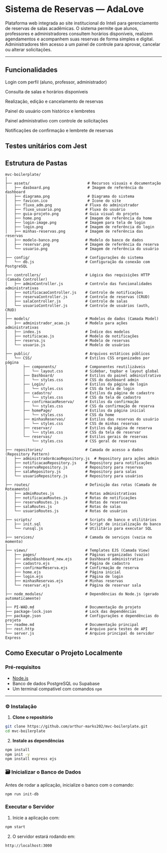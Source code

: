 
#  Sistema de Reservas — AdaLove
Plataforma web integrada ao site institucional do Inteli para gerenciamento de reservas de salas acadêmicas. O sistema permite que alunos, professores e administradores consultem horários disponíveis, realizem agendamentos e acompanhem suas reservas de forma simples e digital. Administradores têm acesso a um painel de controle para aprovar, cancelar ou alterar solicitações.

---

##  Funcionalidades
Login com perfil (aluno, professor, administrador)

Consulta de salas e horários disponíveis

Realização, edição e cancelamento de reservas

Painel do usuário com histórico e lembretes

Painel administrativo com controle de solicitações

Notificações de confirmação e lembrete de reservas

Testes unitários com Jest
---

##  Estrutura de Pastas

```
mvc-boilerplate/
│
├── assets/                          # Recursos visuais e documentação
│   ├── dasboard.png                 # Imagem de referência do dashboard
│   ├── diagrama.png                 # Diagrama do sistema
│   ├── favicon.ico                  # Ícone do site
│   ├── fluxo_adm.png               # Fluxo do administrador
│   ├── fluxo_usuario.png           # Fluxo do usuário
│   ├── guia-projeto.png            # Guia visual do projeto
│   ├── home.png                    # Imagem de referência da home
│   ├── login-image.png             # Imagem para tela de login
│   ├── login.png                   # Imagem de referência do login
│   ├── minhas-reservas.png         # Imagem de referência das reservas
│   ├── modelo-banco.png            # Modelo do banco de dados
│   ├── reservar.png                # Imagem de referência da reserva
│   └── usuario.png                 # Imagem de referência do usuário
│
├── config/                         # Configurações do sistema
│   └── db.js                       # Configuração da conexão com PostgreSQL
│
├── controllers/                    # Lógica das requisições HTTP (Camada Controller)
│   ├── adminController.js          # Controle das funcionalidades administrativas
│   ├── notificacaoController.js    # Controle de notificações
│   ├── reservaController.js        # Controle de reservas (CRUD)
│   ├── salaController.js           # Controle de salas
│   └── usuarioController.js        # Controle de usuários (auth, CRUD)
│
├── models/                         # Modelos de dados (Camada Model)
│   ├── administrador_acao.js       # Modelo para ações administrativas
│   ├── index.js                    # Índice dos modelos
│   ├── notificacao.js              # Modelo de notificações
│   ├── reserva.js                  # Modelo de reservas
│   └── usuario.js                  # Modelo de usuários
│
├── public/                         # Arquivos estáticos públicos
│   └── CSS/                        # Estilos CSS organizados por página
│       ├── components/             # Componentes reutilizáveis
│       │   └── layout.css          # Sidebar, topbar e layout global
│       ├── Dashboard/              # Estilos do painel administrativo
│       │   └── styles.css          # CSS do dashboard admin
│       ├── Login/                  # Estilos da página de login
│       │   └── styles.css          # CSS da tela de login
│       ├── cadastro/               # Estilos da página de cadastro
│       │   └── styles.css          # CSS da tela de cadastro
│       ├── confirmacaoReserva/     # Estilos da confirmação
│       │   └── styles.css          # CSS da confirmação de reserva
│       ├── homePage/               # Estilos da página inicial
│       │   └── styles.css          # CSS da home
│       ├── minhasReservas/         # Estilos das reservas do usuário
│       │   └── styles.css          # CSS de minhas reservas
│       ├── reservar/               # Estilos da página de reserva
│       │   └── styles.css          # CSS da tela de reservar
│       └── reservas/               # Estilos gerais de reservas
│           └── styles.css          # CSS geral de reservas
│
├── repositories/                   # Camada de acesso a dados (Repository Pattern)
│   ├── administradorAcaoRepository.js  # Repository para ações admin
│   ├── notificacaoRepository.js    # Repository para notificações
│   ├── reservaRepository.js        # Repository para reservas
│   ├── salaRepository.js           # Repository para salas
│   └── usuarioRepository.js        # Repository para usuários
│
├── routes/                         # Definição das rotas (Camada de Roteamento)
│   ├── adminRoutes.js              # Rotas administrativas
│   ├── notificacaoRoutes.js        # Rotas de notificações
│   ├── reservaRoutes.js            # Rotas de reservas
│   ├── salaRoutes.js               # Rotas de salas
│   └── usuarioRoutes.js            # Rotas de usuários
│
├── scripts/                        # Scripts de banco e utilitários
│   ├── init.sql                    # Script de inicialização do banco
│   └── runsql.js                   # Utilitário para executar SQL
│
├── services/                       # Camada de serviços (vazia no momento)
│
├── views/                          # Templates EJS (Camada View)
│   ├── pages/                      # Páginas organizadas (vazio)
│   ├── adminDashboard_new.ejs      # Dashboard administrativo
│   ├── cadastro.ejs                # Página de cadastro
│   ├── confirmarReserva.ejs        # Confirmação de reserva
│   ├── home.ejs                    # Página inicial
│   ├── login.ejs                   # Página de login
│   ├── minhasReservas.ejs          # Minhas reservas
│   └── reservar.ejs                # Página de reservar sala
│
├── node_modules/                   # Dependências do Node.js (gerado automaticamente)
│
├── PI-WAD.md                       # Documentação do projeto
├── package-lock.json               # Lock das dependências
├── package.json                    # Configurações e dependências do projeto
├── readme.md                       # Documentação principal
├── rest.http                       # Arquivo para testes de API
└── server.js                       # Arquivo principal do servidor Express      
```
##  Como Executar o Projeto Localmente

###  Pré-requisitos

- [Node.js](https://nodejs.org/)
- Banco de dados PostgreSQL ou Supabase
- Um terminal compatível com comandos `npm`

---

### ⚙ Instalação

1. **Clone o repositório**

```bash
git clone https://github.com/arthur-marks202/mvc-boilerplate.git
cd mvc-boilerplate 
```  

2. **Instale as dependências**
```bash
npm install
npm init -y
npm install express ejs
```  

### 🗃 Inicializar o Banco de Dados

Antes de rodar a aplicação, inicialize o banco com o comando:

```bash
npm run init-db
```

###  Executar o Servidor

1. Inicie a aplicação com:

```bash
npm start
```

2. O servidor estará rodando em:

```arduino
http://localhost:3000
```
